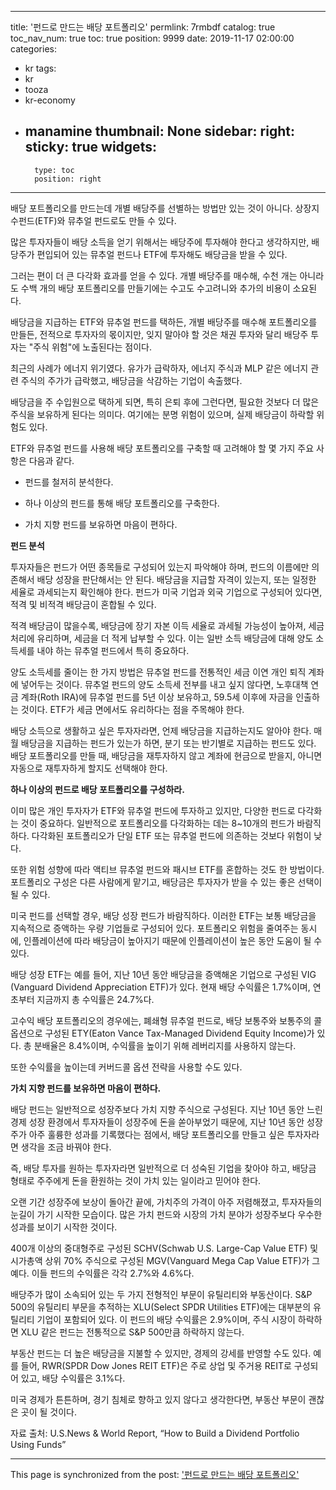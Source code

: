 
---
title: '펀드로 만드는 배당 포트폴리오'
permlink: 7rmbdf
catalog: true
toc_nav_num: true
toc: true
position: 9999
date: 2019-11-17 02:00:00
categories:
- kr
tags:
- kr
- tooza
- kr-economy
- manamine
thumbnail: None
sidebar:
    right:
        sticky: true
widgets:
    -
        type: toc
        position: right
---


배당 포트폴리오를 만드는데 개별 배당주를 선별하는 방법만 있는 것이 아니다. 상장지수펀드(ETF)와 뮤추얼 펀드로도 만들 수 있다.  

많은 투자자들이 배당 소득을 얻기 위해서는 배당주에 투자해야 한다고 생각하지만, 배당주가 편입되어 있는 뮤추얼 펀드나 ETF에 투자해도 배당금을 받을 수 있다.  

그러는 편이 더 큰 다각화 효과를 얻을 수 있다. 개별 배당주를 매수해, 수천 개는 아니라도 수백 개의 배당 포트폴리오를 만들기에는 수고도 수고려니와 추가의 비용이 소요된다. 

배당금을 지급하는 ETF와 뮤추얼 펀드를 택하든, 개별 배당주를 매수해 포트폴리오를 만들든, 전적으로 투자자의 몫이지만, 잊지 말아야 할 것은 채권 투자와 달리 배당주 투자는 "주식 위험"에 노출된다는 점이다.

최근의 사례가 에너지 위기였다. 유가가 급락하자, 에너지 주식과 MLP 같은 에너지 관련 주식의 주가가 급락했고, 배당금을 삭감하는 기업이 속출했다. 

배당금을 주 수입원으로 택하게 되면, 특히 은퇴 후에 그런다면, 필요한 것보다 더 많은 주식을 보유하게 된다는 의미다. 여기에는 분명 위험이 있으며, 실제 배당금이 하락할 위험도 있다. 

ETF와 뮤추얼 펀드를 사용해 배당 포트폴리오를 구축할 때 고려해야 할 몇 가지 주요 사항은 다음과 같다. 

- 펀드를 철저히 분석한다. 

- 하나 이상의 펀드를 통해 배당 포트폴리오를 구축한다.

- 가치 지향 펀드를 보유하면 마음이 편하다.

 
**펀드 분석** 

투자자들은 펀드가 어떤 종목들로 구성되어 있는지 파악해야 하며, 펀드의 이름에만 의존해서 배당 성장을 판단해서는 안 된다. 배당금을 지급할 자격이 있는지, 또는 일정한 세율로 과세되는지 확인해야 한다. 펀드가 미국 기업과 외국 기업으로 구성되어 있다면, 적격 및 비적격 배당금이 혼합될 수 있다. 

적격 배당금이 많을수록, 배당금에 장기 자본 이득 세율로 과세될 가능성이 높아져, 세금 처리에 유리하며, 세금을 더 적게 납부할 수 있다. 이는 일반 소득 배당금에 대해 양도 소득세를 내야 하는 뮤추얼 펀드에서 특히 중요하다. 

양도 소득세를 줄이는 한 가지 방법은 뮤추얼 펀드를 전통적인 세금 이연 개인 퇴직 계좌에 넣어두는 것이다. 뮤추얼 펀드의 양도 소득세 전부를 내고 싶지 않다면, 노후대책 연금 계좌(Roth IRA)에 뮤추얼 펀드를 5년 이상 보유하고, 59.5세 이후에 자금을 인출하는 것이다. ETF가 세금 면에서도 유리하다는 점을 주목해야 한다. 

배당 소득으로 생활하고 싶은 투자자라면, 언제 배당금을 지급하는지도 알아야 한다. 매월 배당금을 지급하는 펀드가 있는가 하면, 분기 또는 반기별로 지급하는 펀드도 있다. 배당 포트폴리오를 만들 때, 배당금을 재투자하지 않고 계좌에 현금으로 받을지, 아니면 자동으로 재투자하게 할지도 선택해야 한다.  

**하나 이상의 펀드로 배당 포트폴리오를 구성하라.** 

이미 많은 개인 투자자가 ETF와 뮤추얼 펀드에 투자하고 있지만, 다양한 펀드로 다각화는 것이 중요하다. 일반적으로 포트폴리오를 다각화하는 데는 8~10개의 펀드가 바람직하다. 다각화된 포트폴리오가 단일 ETF 또는 뮤추얼 펀드에 의존하는 것보다 위험이 낮다. 

또한 위험 성향에 따라 액티브 뮤추얼 펀드와 패시브 ETF를 혼합하는 것도 한 방법이다. 포트폴리오 구성은 다른 사람에게 맡기고, 배당금은 투자자가 받을 수 있는 좋은 선택이 될 수 있다. 

미국 펀드를 선택할 경우, 배당 성장 펀드가 바람직하다. 이러한 ETF는 보통 배당금을 지속적으로 증액하는 우량 기업들로 구성되어 있다. 포트폴리오 위험을 줄여주는 동시에, 인플레이션에 따라 배당금이 높아지기 때문에 인플레이션이 높은 동안 도움이 될 수 있다. 

배당 성장 ETF는 예를 들어, 지난 10년 동안 배당금을 증액해온 기업으로 구성된 VIG (Vanguard Dividend Appreciation ETF)가 있다. 현재 배당 수익률은 1.7%이며, 연초부터 지금까지 총 수익률은 24.7%다. 

고수익 배당 포트폴리오의 경우에는, 폐쇄형 뮤추얼 펀드로, 배당 보통주와 보통주의 콜 옵션으로 구성된 ETY(Eaton Vance Tax-Managed Dividend Equity Income)가 있다. 총 분배율은 8.4%이며, 수익률을 높이기 위해 레버리지를 사용하지 않는다.  

또한 수익률을 높이는데 커버드콜 옵션 전략을 사용할 수도 있다.  

**가치 지향 펀드를 보유하면 마음이 편하다.** 

배당 펀드는 일반적으로 성장주보다 가치 지향 주식으로 구성된다. 지난 10년 동안 느린 경제 성장 환경에서 투자자들이 성장주에 돈을 쏟아부었기 때문에, 지난 10년 동안 성장주가 아주 훌륭한 성과를 기록했다는 점에서, 배당 포트폴리오를 만들고 싶은 투자자라면 생각을 조금 바꿔야 한다.  

즉, 배당 투자를 원하는 투자자라면 일반적으로 더 성숙된 기업을 찾아야 하고, 배당금 형태로 주주에게 돈을 환원하는 것이 가치 있는 일이라고 믿어야 한다.  

오랜 기간 성장주에 보상이 돌아간 끝에, 가치주의 가격이 아주 저렴해졌고, 투자자들의 눈길이 가기 시작한 모습이다. 많은 가치 펀드와 시장의 가치 분야가 성장주보다 우수한 성과를 보이기 시작한 것이다.  

400개 이상의 중대형주로 구성된 SCHV(Schwab U.S. Large-Cap Value ETF) 및 시가총액 상위 70% 주식으로 구성된 MGV(Vanguard Mega Cap Value ETF)가 그 예다. 이들 펀드의 수익률은 각각 2.7%와 4.6%다.  

배당주가 많이 소속되어 있는 두 가지 전형적인 부문이 유틸리티와 부동산이다. S&P 500의 유틸리티 부문을 추적하는 XLU(Select SPDR Utilities ETF)에는 대부분의 유틸리티 기업이 포함되어 있다. 이 펀드의 배당 수익률은 2.9%이며, 주식 시장이 하락하면 XLU 같은 펀드는 전통적으로 S&P 500만큼 하락하지 않는다.  

부동산 펀드는 더 높은 배당금을 지불할 수 있지만, 경제의 강세를 반영할 수도 있다. 예를 들어, RWR(SPDR Dow Jones REIT ETF)은 주로 상업 및 주거용 REIT로 구성되어 있고, 배당 수익률은 3.1%다. 

미국 경제가 튼튼하며, 경기 침체로 향하고 있지 않다고 생각한다면, 부동산 부문이 괜찮은 곳이 될 것이다.  

자료 출처: U.S.News & World Report, “How to Build a Dividend Portfolio Using Funds”

- - -

This page is synchronized from the post: ['펀드로 만드는 배당 포트폴리오'](https://steemit.com/@pius.pius/7rmbdf)
